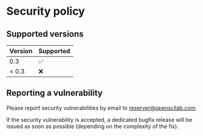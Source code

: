# Security policy

## Supported versions

| Version       | Supported          |
| ------------- | ------------------ |
| 0.3           | :white_check_mark: |
| < 0.3         | :x:                |

## Reporting a vulnerability

Please report security vulnerabilities by email to [reserver@openscilab.com](mailto:reserver@openscilab.com "reserver@openscilab.com").

If the security vulnerability is accepted, a dedicated bugfix release will be issued as soon as possible (depending on the complexity of the fix).